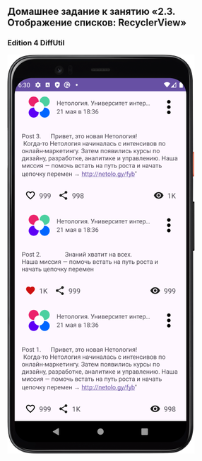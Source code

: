 ## Домашнее задание к занятию «2.3. Отображение списков: RecyclerView»

### Edition 4 DiffUtil

![Screenshot](img/Screenshot_RecyclerView_edit4.png)

